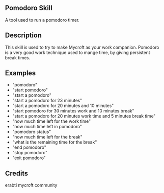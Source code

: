 ## Pomodoro Skill
A tool used to run a pomodoro timer.

## Description 
This skill is used to try to make Mycroft as your work companion.
Pomodoro is a very good work technique used to mange time, by giving persistent break times. 

## Examples 
* "pomodoro"
* "start pomodoro"
* "start a pomodoro"
* "start a pomodoro for 23 minutes"
* "start a pomodoro for 20 minutes and 10 minutes"
* "start pomodoro for 30 minutes work and 10 minutes break"
* "start a pomodoro for 20 minutes work time and 5 minutes break time"
* "how much time left for the work time"
* "how much time left in pomodoro"
* "pomodoro status"
* "how much time left for the break"
* "what is the remaining time for the break"
* "end pomodoro"
* "stop pomodoro"
* "exit pomodoro"

## Credits 
erabti
mycroft community
